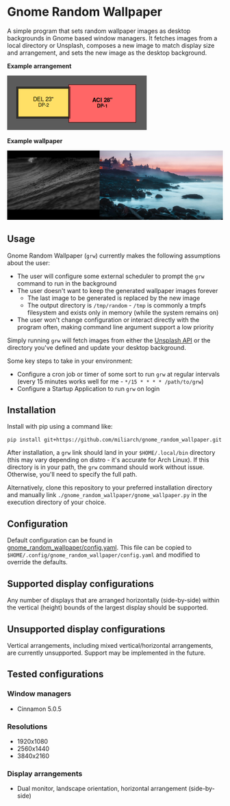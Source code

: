# Gnome Random Wallpaper

A simple program that sets random wallpaper images as desktop backgrounds in Gnome based window managers. It fetches images from a local directory or Unsplash, composes a new image to match display size and arrangement, and sets the new image as the desktop background.

**Example arrangement**

![Example Arrangement](example_arrangement.png)

**Example wallpaper**

![Example Wallpaper](example_wallpaper.jpg)

## Usage

Gnome Random Wallpaper (`grw`) currently makes the following assumptions about the user:
* The user will configure some external scheduler to prompt the `grw` command to run in the background
* The user doesn't want to keep the generated wallpaper images forever
  * The last image to be generated is replaced by the new image
  * The output directory is `/tmp/random` - `/tmp` is commonly a tmpfs filesystem and exists only in memory (while the system remains on)
* The user won't change configuration or interact directly with the program often, making command line argument support a low priority

Simply running `grw` will fetch images from either the [Unsplash API](https://source.unsplash.com/) or the directory you've defined and update your desktop background.

Some key steps to take in your environment:
* Configure a cron job or timer of some sort to run `grw` at regular intervals (every 15 minutes works well for me - `*/15 * * * * /path/to/grw`)
* Configure a Startup Application to run `grw` on login

## Installation

Install with pip using a command like:
```
pip install git+https://github.com/miliarch/gnome_random_wallpaper.git
```

After installation, a `grw` link should land in your `$HOME/.local/bin` directory (this may vary depending on distro - it's accurate for Arch Linux). If this directory is in your path, the `grw` command should work without issue. Otherwise, you'll need to specify the full path.

Alternatively, clone this repository to your preferred installation directory and manually link `./gnome_random_wallpaper/gnome_wallpaper.py` in the execution directory of your choice.

## Configuration

Default configuration can be found in [gnome_random_wallpaper/config.yaml](gnome_random_wallpaper/config.yaml). This file can be copied to `$HOME/.config/gnome_random_wallpaper/config.yaml` and modified to override the defaults.

## Supported display configurations

Any number of displays that are arranged horizontally (side-by-side) within the vertical (height) bounds of the largest display should be supported.

## Unsupported display configurations

Vertical arrangements, including mixed vertical/horizontal arrangements, are currently unsupported. Support may be implemented in the future.

## Tested configurations

### Window managers

* Cinnamon 5.0.5

### Resolutions
* 1920x1080
* 2560x1440
* 3840x2160

### Display arrangements
* Dual monitor, landscape orientation, horizontal arrangement (side-by-side)
